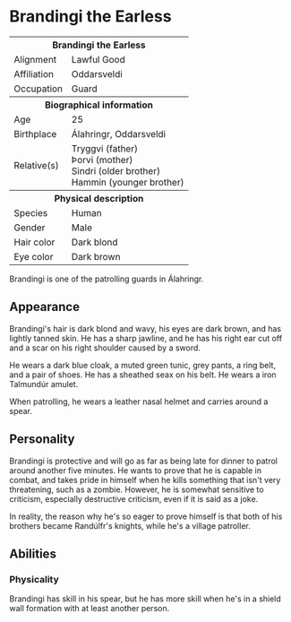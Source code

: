 # Brandingi the Earless

<table><tbody>
	<tr> <th colspan=2>Brandingi the Earless</th> </tr>
	<tr> <td>Alignment</td> <td>Lawful Good</td> </tr>
	<tr> <td>Affiliation</td> <td>Oddarsveldi</td> </tr>
	<tr> <td>Occupation</td> <td>Guard</td> </tr>
	<tr> <th colspan=2>Biographical information</th> </tr>
	<tr> <td>Age</td> <td>25</td> </tr>
	<tr> <td>Birthplace</td> <td>Álahringr, Oddarsveldi</td> </tr>
	<tr> <td>Relative(s)</td> <td>Tryggvi (father)<br>Þorvi (mother)<br>Sindri (older brother)<br>Hammin (younger brother)</td> </tr>
	<tr> <th colspan=2>Physical description</th> </tr>
	<tr> <td>Species</td> <td>Human</td> </tr>
	<tr> <td>Gender</td> <td>Male</td> </tr>
	<tr> <td>Hair color</td> <td>Dark blond</td> </tr>
	<tr> <td>Eye color</td> <td>Dark brown</td> </tr>
</tbody></table>

Brandingi is one of the patrolling guards in Álahringr.

## Appearance
Brandingi's hair is dark blond and wavy, his eyes are dark brown, and has lightly tanned skin. He has a sharp jawline, and he has his right ear cut off and a scar on his right shoulder caused by a sword.

He wears a dark blue cloak, a muted green tunic, grey pants, a ring belt, and a pair of shoes. He has a sheathed seax on his belt. He wears a iron Talmundúr amulet.

When patrolling, he wears a leather nasal helmet and carries around a spear.

## Personality
Brandingi is protective and will go as far as being late for dinner to patrol around another five minutes. He wants to prove that he is capable in combat, and takes pride in himself when he kills something that isn't very threatening, such as a zombie. However, he is somewhat sensitive to criticism, especially destructive criticism, even if it is said as a joke.

In reality, the reason why he's so eager to prove himself is that both of his brothers became Randúlfr's knights, while he's a village patroller.

## Abilities
### Physicality
Brandingi has skill in his spear, but he has more skill when he's in a shield wall formation with at least another person.
